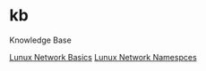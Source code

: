 # kb
Knowledge Base

[Lunux Network Basics](linux/network/basics.md) 
[Lunux Network Namespces](linux/network/namespaces.md)
